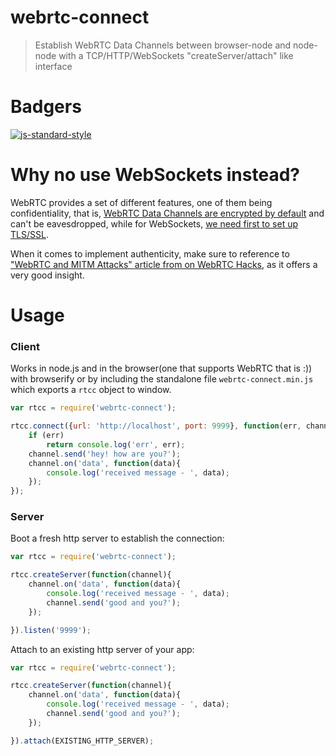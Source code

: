 webrtc-connect
==============

> Establish WebRTC Data Channels between browser-node and node-node with a TCP/HTTP/WebSockets "createServer/attach" like interface

# Badgers
[![js-standard-style](https://img.shields.io/badge/code%20style-standard-brightgreen.svg?style=flat)](https://github.com/feross/standard)

# Why no use WebSockets instead?

WebRTC provides a set of different features, one of them being confidentiality, that is, [WebRTC Data Channels are encrypted by default][1] and can't be eavesdropped, while for WebSockets, [we need first to set up TLS/SSL][2].

When it comes to implement authenticity, make sure to reference to ["WebRTC and MITM Attacks" article from on WebRTC Hacks](https://webrtchacks.com/webrtc-and-man-in-the-middle-attacks), as it offers a very good insight.

# Usage

### Client

Works in node.js and in the browser(one that supports WebRTC that is :))
 with browserify or by including the standalone file `webrtc-connect.min.js` which exports a `rtcc` object to window.

```javascript
var rtcc = require('webrtc-connect');

rtcc.connect({url: 'http://localhost', port: 9999}, function(err, channel) {
    if (err)
        return console.log('err', err);
    channel.send('hey! how are you?');
    channel.on('data', function(data){
        console.log('received message - ', data);
    });
});
```

### Server

Boot a fresh http server to establish the connection:
```javascript
var rtcc = require('webrtc-connect');

rtcc.createServer(function(channel){
    channel.on('data', function(data){
        console.log('received message - ', data);
        channel.send('good and you?');
    });

}).listen('9999');
```

Attach to an existing http server of your app:
```javascript
var rtcc = require('webrtc-connect');

rtcc.createServer(function(channel){
    channel.on('data', function(data){
        console.log('received message - ', data);
        channel.send('good and you?');
    });

}).attach(EXISTING_HTTP_SERVER);
```


[1]: http://sporadicdispatches.blogspot.pt/2013/06/webrtc-security-and-confidentiality.html
[2]: https://msdn.microsoft.com/en-us/library/windows/apps/hh761446.aspx
